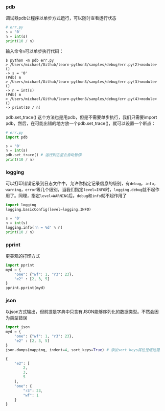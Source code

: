

### pdb

调试器pdb让程序以单步方式运行，可以随时查看运行状态

```python
# err.py
s = '0'
n = int(s)
print(10 / n)
```

输入命令`n`可以单步执行代码：

```shell
$ python -m pdb err.py
> /Users/michael/Github/learn-python3/samples/debug/err.py(2)<module>()
-> s = '0'
(Pdb) n
> /Users/michael/Github/learn-python3/samples/debug/err.py(3)<module>()
-> n = int(s)
(Pdb) n
> /Users/michael/Github/learn-python3/samples/debug/err.py(4)<module>()
-> print(10 / n)
```



pdb.set_trace()
这个方法也是用pdb，但是不需要单步执行，我们只需要import pdb，然后，在可能出错的地方放一个pdb.set_trace()，就可以设置一个断点：

```python
# err.py
import pdb

s = '0'
n = int(s)
pdb.set_trace() # 运行到这里会自动暂停
print(10 / n)
```



### logging 



可以打印错误记录到日志文件中，允许你指定记录信息的级别，有`debug`，`info`，`warning`，`error`等几个级别，当我们指定`level=INFO`时，`logging.debug`就不起作用了。同理，指定`level=WARNING`后，`debug`和`info`就不起作用了

```python
import logging
logging.basicConfig(level=logging.INFO)

s = '0'
n = int(s)
logging.info('n = %d' % n)
print(10 / n)
```



### pprint

更美观的打印方式

```python
import pprint
myd = {
    "one": {"wf": 1, "r3": 23},
    "e2" : [2, 3, 5]
}
pprint.pprint(myd)
```



### json 

以json方式输出，但前提是字典中只含有JSON能够序列化的数据类型。不然会因为类型错误

```python
import json
myd = {
    "one": {"wf": 1, "r3": 23},
    "e2" : [2, 3, 5]
}
json.dumps(mapping, indent=4, sort_keys=True) # 添加sort_keys属性是缩进键

{
    "e2": [
        2,
        3,
        5
    ],
    "one": {
        "r3": 23,
        "wf": 1
    }
}
```




